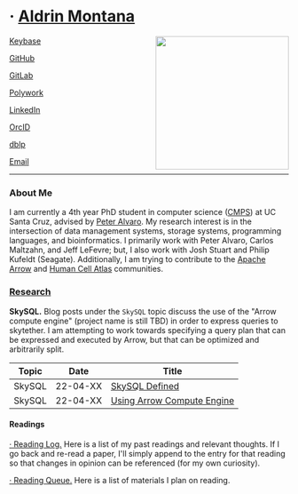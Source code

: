 # &middot; [Aldrin Montana](profile)

<img src='assets/img/aldrin.png' width='240px' align='right'/>

<!-- Developer ID -->
[Keybase](https://keybase.io/octalene)

[GitHub](https://github.com/drin)

[GitLab](https://gitlab.com/octalene)

<!-- Professional ID -->
[Polywork](https://www.polywork.com/aldrin)

[LinkedIn](https://linkedin.com/in/drinmontana)

<!-- Research ID -->
[OrcID](https://orcid.org/0000-0003-2073-4813)

[dblp](https://dblp.org/pers/hd/m/Montana:Aldrin)
    
<!-- Contact Info -->
[Email](mailto:drinmontana@duck.com)

---

### About Me

I am currently a 4th year PhD student in computer science ([CMPS][web-phdreqs]) at UC Santa Cruz,
advised by [Peter Alvaro][person-palvaro]. My research interest is in the intersection of data
management systems, storage systems, programming languages, and bioinformatics. I primarily work
with Peter Alvaro, Carlos Maltzahn, and Jeff LeFevre; but, I also work with Josh Stuart and Philip
Kufeldt (Seagate). Additionally, I am trying to contribute to the [Apache Arrow][community-arrow]
and [Human Cell Atlas][community-hca] communities.


### [Research](research/README.md)

**SkySQL.** Blog posts under the `SkySQL` topic discuss the use of the "Arrow compute engine"
(project name is still TBD) in order to express queries to skytether. I am attempting to work
towards specifying a query plan that can be expressed and executed by Arrow, but that can be
optimized and arbitrarily split.


| Topic    | Date     | Title                                                                       |
| -------- | -------- | --------------------------------------------------------------------------- |
| SkySQL   | 22-04-XX | [SkySQL Defined](research/skysql/overview.md)                               |
| SkySQL   | 22-04-XX | [Using Arrow Compute Engine](research/skysql/using-arrow-compute-engine.md) |


####  Readings

[&middot; Reading Log.](readings/reading-log.md) Here is a list of my past readings and relevant
thoughts. If I go back and re-read a paper, I'll simply append to the entry for that reading so
that changes in opinion can be referenced (for my own curiosity).


[&middot; Reading Queue.](readings/reading-queue.md) Here is a list of materials I plan on reading.


<!-- ----------------------------- -->
<!-- Resources -->

<!-- >> In progress content -->
<!--
-->


<!-- >> External URLs -->
<!--    >>> misc links -->
[web-phdreqs]:     https://www.soe.ucsc.edu/departments/computer-science-and-engineering/graduate/degree-requirements-cmps#phd

[person-palvaro]:  https://people.ucsc.edu/~palvaro/

[community-arrow]: https://arrow.apache.org/community/
[community-hca]:   https://www.humancellatlas.org/

<!--    >>> exploration links -->

<!--    >>> navigational links -->
[resource-ucsc-calendar]:  https://calendar.google.com/calendar?cid=YWttb250YW5AdWNzYy5lZHU
